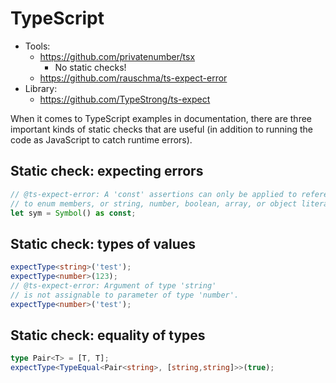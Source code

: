 # TypeScript

* Tools:
  * https://github.com/privatenumber/tsx
    * No static checks!
  * https://github.com/rauschma/ts-expect-error
* Library:
  * https://github.com/TypeStrong/ts-expect

When it comes to TypeScript examples in documentation, there are three important kinds of static checks that are useful (in addition to running the code as JavaScript to catch runtime errors).

## Static check: expecting errors

```ts
// @ts-expect-error: A 'const' assertions can only be applied to references
// to enum members, or string, number, boolean, array, or object literals.
let sym = Symbol() as const;
```

## Static check: types of values

```ts
expectType<string>('test');
expectType<number>(123);
// @ts-expect-error: Argument of type 'string'
// is not assignable to parameter of type 'number'.
expectType<number>('test');
```

## Static check: equality of types

```ts
type Pair<T> = [T, T];
expectType<TypeEqual<Pair<string>, [string,string]>>(true);
```
